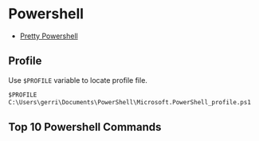 # Powershell

- [Pretty Powershell](https://yewtu.be/latest_version?id=LuAipOW8BNQ&itag=22&hmac_key=51258bc4616982d072fa8c17092ccaf2948aca8d)

## Profile

Use `$PROFILE` variable to locate profile file.

```ps
$PROFILE
C:\Users\gerri\Documents\PowerShell\Microsoft.PowerShell_profile.ps1
```

## Top 10 Powershell Commands

```ps
```
